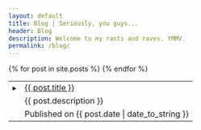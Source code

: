 ```yaml
---
layout: default
title: Blog | Seriously, you guys...
header: Blog
description: Welcome to my rants and raves. YMMV.
permalink: /blog/
---
```

<table class="index">
{% for post in site.posts %}
  <tr><td><span class="arrow">▸</span></td><td><a href="{{ post.url }}">{{ post.title }}</a></td></tr>
  <tr><td></td><td class="post-description">{{ post.description }}</td></tr>
  <tr><td></td><td class="date">Published on {{ post.date | date_to_string }}</td></tr>
{% endfor %}
</table>
